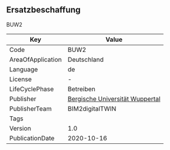 ## Ersatzbeschaffung
BUW2

Key | Value |
--|--|
Code | BUW2 |  
AreaOfApplication | Deutschland |  
Language | de |  
License | - |  
LifeCyclePhase | Betreiben |  
Publisher | [Bergische Universität Wuppertal]() |  
PublisherTeam | BIM2digitalTWIN |  
Tags |  |  
Version | 1.0 |  
PublicationDate | 2020-10-16 |  
